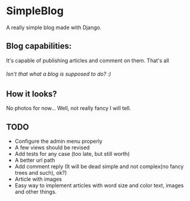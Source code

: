# SimpleBlog
A really simple blog made with Django.

## Blog capabilities:

It's capable of publishing articles and comment on them. That's all 
###### Isn't that what a blog is supposed to do? :)

## How it looks? 

No photos for now... Well, not really fancy I will tell.

## TODO

* Configure the admin menu properly
* A few views should be revised
* Add tests for any case (too late, but still worth)
* A better url path
* Add comment reply (It will be dead simple and not complex(no fancy trees and such), ok?)
* Article with images
* Easy way to implement articles with word size and color text, images and other things.